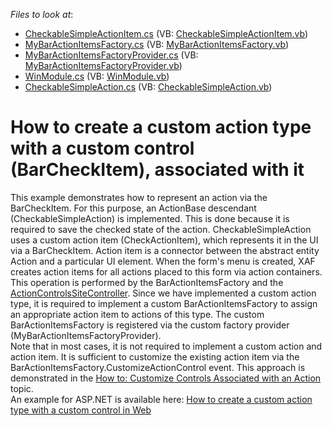 <!-- default file list -->
*Files to look at*:

* [CheckableSimpleActionItem.cs](./CS/Solution5.Module.Win/CheckableSimpleActionItem.cs) (VB: [CheckableSimpleActionItem.vb](./VB/Solution5.Module.Win/CheckableSimpleActionItem.vb))
* [MyBarActionItemsFactory.cs](./CS/Solution5.Module.Win/MyBarActionItemsFactory.cs) (VB: [MyBarActionItemsFactory.vb](./VB/Solution5.Module.Win/MyBarActionItemsFactory.vb))
* [MyBarActionItemsFactoryProvider.cs](./CS/Solution5.Module.Win/MyBarActionItemsFactoryProvider.cs) (VB: [MyBarActionItemsFactoryProvider.vb](./VB/Solution5.Module.Win/MyBarActionItemsFactoryProvider.vb))
* [WinModule.cs](./CS/Solution5.Module.Win/WinModule.cs) (VB: [WinModule.vb](./VB/Solution5.Module.Win/WinModule.vb))
* [CheckableSimpleAction.cs](./CS/Solution5.Module/CheckableSimpleAction.cs) (VB: [CheckableSimpleAction.vb](./VB/Solution5.Module/CheckableSimpleAction.vb))
<!-- default file list end -->
# How to create a custom action type with a custom control (BarCheckItem), associated with it


<p>This example demonstrates how to represent an action via the BarCheckItem. For this purpose, an ActionBase descendant (CheckableSimpleAction) is implemented. This is done because it is required to save the checked state of the action. CheckableSimpleAction uses a custom action item (CheckActionItem), which represents it in the UI via a BarCheckItem. Action item is a connector between the abstract entity Action and a particular UI element. When the form's menu is created, XAF creates action items for all actions placed to this form via action containers. This operation is performed by the BarActionItemsFactory and the <a href="http://help.devexpress.com/#eXpressAppFramework/clsDevExpressExpressAppSystemModuleActionControlsSiteControllertopic">ActionControlsSiteController</a>. Since we have implemented a custom action type, it is required to implement a custom BarActionItemsFactory to assign an appropriate action item to actions of this type. The custom BarActionItemsFactory is registered via the custom factory provider (MyBarActionItemsFactoryProvider).<br> Note that in most cases, it is not required to implement a custom action and action item. It is sufficient to customize the existing action item via the BarActionItemsFactory.CustomizeActionControl event. This approach is demonstrated in the <a href="http://documentation.devexpress.com/#Xaf/CustomDocument3183"><u>How to: Customize Controls Associated with an Action</u></a> topic.<br> An example for ASP.NET is available here: <a href="https://www.devexpress.com/Support/Center/p/E4357">How to create a custom action type with a custom control in Web</a></p>

<br/>


